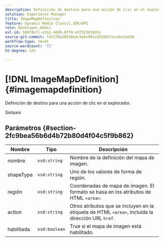 ```yaml
---
description: Definición de destino para una acción de clic en el explorador.
solution: Experience Manager
title: ImageMapDefinition
feature: Dynamic Media Classic,SDK/API
role: Developer,Admin
exl-id: 58478e7c-e3a1-4dd5-8ff9-e9752301b93c
source-git-commit: f42378a20b58e4c5ebc961c6526d7cecabc2ae38
workflow-type: tm+mt
source-wordcount: '71'
ht-degree: 12%

---
```


# [!DNL ImageMapDefinition]{#imagemapdefinition}

Definición de destino para una acción de clic en el explorador.

Sintaxis

## Parámetros {#section-2fc9bea56b6d4b72b80d4f04c5f9b862}

| Nombre | Tipo | Descripción |
|---|---|---|
| nombre | `xsd:string` | Nombre de la definición del mapa de imagen. |
| shapeType | `xsd:string` | Uno de los valores de forma de región. |
| región | `xsd:string` | Coordenadas de mapa de imagen. El formato se basa en los atributos de HTML `<area>`. |
| action | `xsd:string` | Otros atributos que se incluyen en la etiqueta de HTML `<area>`, incluida la dirección URL `href`. |
| habilitada | `xsd:boolean` | True si el mapa de imagen está habilitado. |
